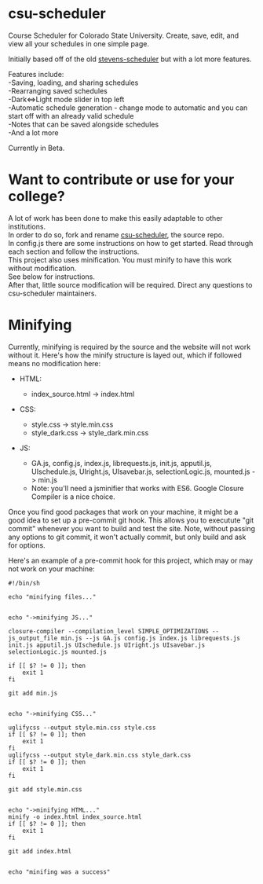 # csu-scheduler
Course Scheduler for Colorado State University. Create, save, edit, and view all your schedules in one simple page.

Initially based off of the old [stevens-scheduler](https://github.com/danielheyman/stevens-scheduler/tree/492b2c443bf3134244bebd456db5610b199934d6) but with a lot more features.

Features include:  
-Saving, loading, and sharing schedules  
-Rearranging saved schedules  
-Dark<=>Light mode slider in top left  
-Automatic schedule generation - change mode to automatic and you can start off with an already valid schedule  
-Notes that can be saved alongside schedules  
-And a lot more  

Currently in Beta.


# Want to contribute or use for your college?
A lot of work has been done to make this easily adaptable to other institutions.  
In order to do so, fork and rename [csu-scheduler](https://github.com/Shizcow/csu-scheduler), the source repo.   
In config.js there are some instructions on how to get started. Read through each section and follow the instructions.  
This project also uses minification. You must minify to have this work without modification.  
See below for instructions.  
After that, little source modification will be required. Direct any questions to csu-scheduler maintainers.  
  
  
# Minifying
Currently, minifying is required by the source and the website will not work without it.
Here's how the minify structure is layed out, which if followed means no modification here:

- HTML:
    - index_source.html -> index.html
  
- CSS:
    - style.css -> style.min.css
    - style_dark.css -> style_dark.min.css
  
- JS:
    - GA.js, config.js, index.js, librequests.js, init.js, apputil.js, UIschedule.js, UIright.js, UIsavebar.js, selectionLogic.js, mounted.js -> min.js
    - Note: you'll need a jsminifier that works with ES6. Google Closure Compiler is a nice choice.


Once you find good packages that work on your machine, it might be a good idea to set up a pre-commit git hook.
This allows you to executute "git commit" whenever you want to build and test the site. Note, without passing any
options to git commit, it won't actually commit, but only build and ask for options.


Here's an example of a pre-commit hook for this project, which may or may not work on your machine:
```
#!/bin/sh

echo "minifying files..."


echo "->minifying JS..."

closure-compiler --compilation_level SIMPLE_OPTIMIZATIONS --js_output_file min.js --js GA.js config.js index.js librequests.js init.js apputil.js UIschedule.js UIright.js UIsavebar.js selectionLogic.js mounted.js

if [[ $? != 0 ]]; then 
    exit 1
fi

git add min.js


echo "->minifying CSS..."

uglifycss --output style.min.css style.css
if [[ $? != 0 ]]; then 
    exit 1
fi
uglifycss --output style_dark.min.css style_dark.css
if [[ $? != 0 ]]; then 
    exit 1
fi

git add style.min.css


echo "->minifying HTML..."
minify -o index.html index_source.html
if [[ $? != 0 ]]; then 
    exit 1
fi

git add index.html


echo "minifing was a success"
```
